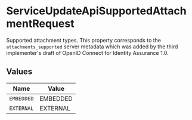 # ServiceUpdateApiSupportedAttachmentRequest

Supported attachment types. This property corresponds to the `attachments_supported`
 server metadata which was added by the third implementer's draft of OpenID Connect
 for Identity Assurance 1.0.



## Values

| Name       | Value      |
| ---------- | ---------- |
| `EMBEDDED` | EMBEDDED   |
| `EXTERNAL` | EXTERNAL   |
